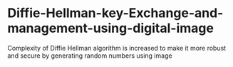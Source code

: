 # Diffie-Hellman-key-Exchange-and-management-using-digital-image
Complexity of Diffie Hellman algorithm is increased to make it more robust and secure by generating random numbers using image
